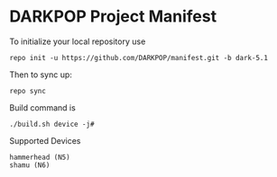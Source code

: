 DARKPOP Project Manifest
===================

To initialize your local repository use

    repo init -u https://github.com/DARKPOP/manifest.git -b dark-5.1
    

Then to sync up:

    repo sync


Build command is

    ./build.sh device -j#


Supported Devices

    hammerhead (N5)
    shamu (N6)


